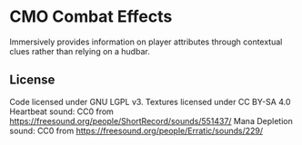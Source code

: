 # CMO Combat Effects
Immersively provides information on player attributes through contextual clues rather than relying on a hudbar.

## License
Code licensed under GNU LGPL v3. Textures licensed under CC BY-SA 4.0
Heartbeat sound: CC0 from https://freesound.org/people/ShortRecord/sounds/551437/
Mana Depletion sound: CC0 from https://freesound.org/people/Erratic/sounds/229/